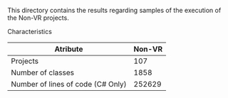 This directory contains the results regarding samples of the execution of the Non-VR projects.


Characteristics


| Atribute                          | Non-VR    |
|-----------------------------------|-----------|
| Projects                          | 107       |
| Number of classes                 | 1858      |
| Number of lines of code (C# Only) | 252629    |